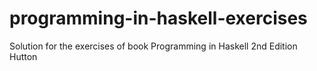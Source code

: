 # programming-in-haskell-exercises
Solution for the exercises of book Programming in Haskell 2nd Edition Hutton

